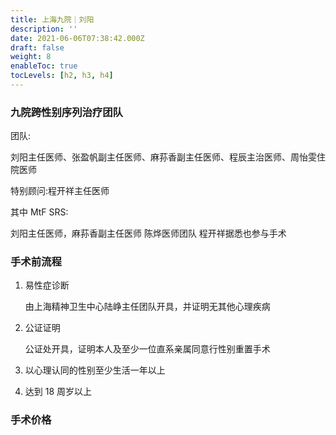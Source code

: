```yaml
---
title: 上海九院｜刘阳
description: ''
date: 2021-06-06T07:38:42.000Z
draft: false
weight: 8
enableToc: true
tocLevels: [h2, h3, h4]
---
```


### 九院跨性别序列治疗团队

团队:

刘阳主任医师、张盈帆副主任医师、麻荪香副主任医师、程辰主治医师、周怡雯住院医师 

特别顾问:程开祥主任医师

其中 MtF SRS:

刘阳主任医师，麻荪香副主任医师 陈烨医师团队 程开祥据悉也参与手术

### 手术前流程

1.  易性症诊断

    由上海精神卫生中心陆峥主任团队开具，并证明无其他心理疾病

2.  公证证明

    公证处开具，证明本人及至少一位直系亲属同意行性别重置手术

3.  以心理认同的性别至少生活一年以上

4.  达到 18 周岁以上

### 手术价格
